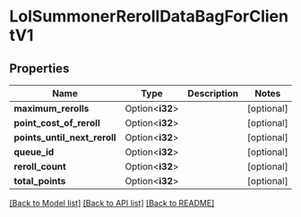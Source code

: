 # LolSummonerRerollDataBagForClientV1

## Properties

Name | Type | Description | Notes
------------ | ------------- | ------------- | -------------
**maximum_rerolls** | Option<**i32**> |  | [optional]
**point_cost_of_reroll** | Option<**i32**> |  | [optional]
**points_until_next_reroll** | Option<**i32**> |  | [optional]
**queue_id** | Option<**i32**> |  | [optional]
**reroll_count** | Option<**i32**> |  | [optional]
**total_points** | Option<**i32**> |  | [optional]

[[Back to Model list]](../README.md#documentation-for-models) [[Back to API list]](../README.md#documentation-for-api-endpoints) [[Back to README]](../README.md)


